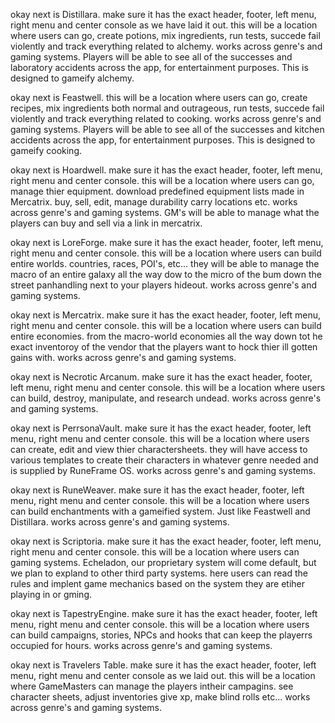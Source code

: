 okay next is Distillara. make sure it has the exact header, footer, left menu, right menu and center console as we have laid it out. this will be a location where users can go, create potions, mix ingredients, run tests, succede fail violently and track everything related to alchemy. works across genre's and gaming systems. Players will be able to see all of the successes and laboratory accidents across the app, for entertainment purposes. This is designed to gameify alchemy. 

okay next is Feastwell. this will be a location where users can go, create recipes, mix ingredients both normal and outrageous, run tests, succede fail violently and track everything related to cooking. works across genre's and gaming systems. Players will be able to see all of the successes and kitchen accidents across the app, for entertainment purposes. This is designed to gameify cooking. 

okay next is Hoardwell. make sure it has the exact header, footer, left menu, right menu and center console. this will be a location where users can go, manage thier equipment. download predefined equipment lists made in Mercatrix. buy, sell, edit, manage durability carry locations etc. works across genre's and gaming systems. GM's will be able to manage what the players can buy and sell via a link in mercatrix. 

okay next is LoreForge.  make sure it has the exact header, footer, left menu, right menu and center console.  this will be a location where users can build entire worlds. countries, races, POI's, etc... they will be able to manage the macro of an entire galaxy all the way dow to the micro of the bum down the street panhandling next to your players hideout. works across genre's and gaming systems. 

okay next is Mercatrix.  make sure it has the exact header, footer, left menu, right menu and center console.  this will be a location where users can build entire economies. from the macro-world economies all the way down tot he exact inventoroy of the vendor that the players want to hock thier ill gotten gains with. works across genre's and gaming systems. 

okay next is Necrotic Arcanum. make sure it has the exact header, footer, left menu, right menu and center console.  this will be a location where users can build, destroy, manipulate, and research undead. works across genre's and gaming systems. 

okay next is PerrsonaVault.  make sure it has the exact header, footer, left menu, right menu and center console. this will be a location where users can create, edit and view thier charactersheets. they will have access to various templates to create their characters in whatever genre needed and is supplied by RuneFrame OS. works across genre's and gaming systems. 

okay next is RuneWeaver.  make sure it has the exact header, footer, left menu, right menu and center console. this will be a location where users can build enchantments with a gameified system. Just like Feastwell and Distillara. works across genre's and gaming systems. 

okay next is Scriptoria. make sure it has the exact header, footer, left menu, right menu and center console. this will be a location where users can gaming systems. Echeladon, our proprietary system will come default, but we plan to expland to other third party systems. here users can read the rules and implent game mechanics based on the system they are etiher playing in or gming. 

okay next is TapestryEngine.  make sure it has the exact header, footer, left menu, right menu and center console. this will be a location where users can build campaigns, stories, NPCs and hooks that can keep the playerrs occupied for hours. works across genre's and gaming systems. 

okay next is Travelers Table.  make sure it has the exact header, footer, left menu, right menu and center console as we laid out. this will be a location where GameMasters can manage the players intheir campagins. see character sheets, adjust inventories give xp, make blind rolls etc... works across genre's and gaming systems. 


